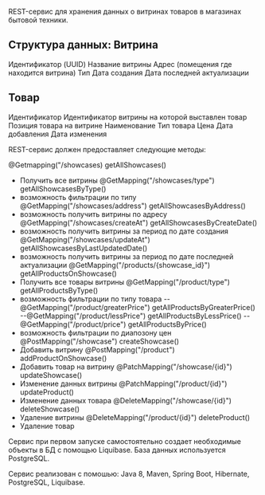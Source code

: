 REST-сервис для хранения данных о витринах товаров в магазинах бытовой техники.

Структура данных:
Витрина
-----------------------------------------
Идентификатор (UUID)
Название витрины
Адрес (помещения где находится витрина)
Тип
Дата создания
Дата последней актуализации

Товар
-----------------------------------------
Идентификатор
Идентификатор витрины на которой выставлен товар
Позиция товара на витрине
Наименование
Тип товара
Цена
Дата добавления
Дата изменения

REST-сервис должен предоставляет следующие методы:

@Getmapping("/showcases) getAllShowcases()
- Получить все витрины
@GetMapping("/showcases/type") getAllShowcasesByType()
- возможность фильтрации по типу
@GetMapping("/showcases/address") getAllShowcasesByAddress()
- возможность получить витрины по адресу
@GetMapping("/showcases/createAt") getAllShowcasesByCreateDate()
- возможность получить витрины за период по дате создания
@GetMapping("/showcases/updateAt") getAllShowcasesByLastUpdatedDate()
- возможность получить витрины за период по дате последней актуализации
 @GetMapping("/products/{showcase_id}") getAllProductsOnShowcase()
- Получить все товары витрины
@GetMapping("/product/type") getAllProductsByType()
- возможность фильтрации по типу товара
--@GetMapping("/product/greaterPrice") getAllProductsByGreaterPrice()
--@GetMapping("/product/lessPrice") getAllProductsByLessPrice()
--@GetMapping("/product/price") getAllProductsByPrice()
- возможность фильтрации по диапозону цен
@PostMapping("/showcase") createShowcase()
- Добавить витрину
@PostMapping("/product") addProductOnShowcase()
- Добавить товар на витрину
@PatchMapping("/showcase/{id}") updateShowcase()
- Изменение данных витрины
@PatchMapping("/product/{id}") updateProduct()
- Изменение данных товара
@DeleteMapping("/showcase/{id}")  deleteShowcase()
- Удаление витрины
@DeleteMapping("/product/{id}") deleteProduct()
- Удаление товар

Сервис при первом запуске самостоятельно создает необходимые объекты в БД с помощью Liquibase.
База данных используется PostgreSQL.

Сервис реализован с помошью: Java 8, Maven, Spring Boot, Hibernate, PostgreSQL, Liquibase.
